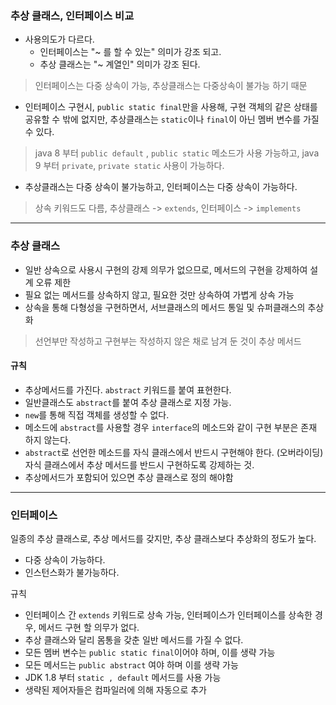 ### 추상 클래스, 인터페이스 비교

- 사용의도가 다르다.
    - 인터페이스는 "~ 를 할 수 있는" 의미가 강조 되고.
    - 추상 클래스는 "~ 계열인" 의미가 강조 된다.
> 인터페이스는 다중 상속이 가능, 추상클래스는 다중상속이 불가능 하기 때문
- 인터페이스 구현시, ```public static final```만을 사용해, 구현 객체의 같은 상태를 공유할 수 밖에 없지만, 추상클래스는 ```static```이나 ```final```이 아닌 멤버 변수를 가질 수 있다.
> java 8 부터 `public default` , `public static` 메소드가 사용 가능하고, 
> java 9 부터 `private`, `private static` 사용이 가능하다.
- 추상클래스는 다중 상속이 불가능하고, 인터페이스는 다중 상속이 가능하다.
> 상속 키워드도 다름, 추상클래스 -> ```extends```,  인터페이스 -> ```implements```

----

### 추상 클래스
- 일반 상속으로 사용시 구현의 강제 의무가 없으므로, 메서드의 구현을 강제하여 설계 오류 제한
- 필요 없는 메서드를 상속하지 않고, 필요한 것만 상속하여 가볍게 상속 가능
- 상속을 통해 다형성을 구현하면서, 서브클래스의 메서드 통일 및 슈퍼클래스의 추상화

> 선언부만 작성하고 구현부는 작성하지 않은 채로 남겨 둔 것이 추상 메서드

#### 규칙 
- 추상메서드를 가진다. ```abstract``` 키워드를 붙여 표현한다.
- 일반클래스도 ```abstract```를 붙여 추상 클래스로 지정 가능.
- ```new```를 통해 직접 객체를 생성할 수 없다.
- 메소드에 ```abstract```를 사용할 경우 ```interface```의 메소드와 같이 구현 부분은 존재 하지 않는다.
- ```abstract```로 선언한 메소드를 자식 클래스에서 반드시 구현해야 한다. (오버라이딩) 자식 클래스에서 추상 메서드를 반드시 구현하도록 강제하는 것.
- 추상메서드가 포함되어 있으면 추상 클래스로 정의 해야함

 
----

### 인터페이스
일종의 추상 클래스로, 추상 메서드를 갖지만, 추상 클래스보다 추상화의 정도가 높다.

- 다중 상속이 가능하다.
- 인스턴스화가 불가능하다.

규칙
- 인터페이스 간 ```extends``` 키워드로 상속 가능, 인터페이스가 인터페이스를 상속한 경우, 메서드 구현 할 의무가 없다.
- 추상 클래스와 달리 몸통을 갖춘 일반 메서드를 가질 수 없다.
- 모든 멤버 변수는 ```public static final```이어야 하며, 이를 생략 가능
- 모든 메서드는 ```public abstract``` 여야 하며 이를 생략 가능
- JDK 1.8 부터 ```static , default``` 메서드를 사용 가능
- 생략된 제어자들은 컴파일러에 의해 자동으로 추가